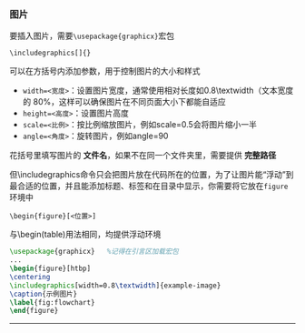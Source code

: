 ### 图片

要插入图片，需要`\usepackage{graphicx}`宏包  

`\includegraphics[]{}`  

可以在方括号内添加参数，用于控制图片的大小和样式  
- `width=<宽度>`：设置图片宽度，通常使用相对长度如0.8\textwidth（文本宽度的 80%，这样可以确保图片在不同页面大小下都能自适应
- `height=<高度>`：设置图片高度
- `scale=<比例>`：按比例缩放图片，例如scale=0.5会将图片缩小一半
- `angle=<角度>`：旋转图片，例如angle=90

花括号里填写图片的 **文件名**，如果不在同一个文件夹里，需要提供 **完整路径**  

但\includegraphics命令只会把图片放在代码所在的位置，为了让图片能“浮动”到最合适的位置，并且能添加标题、标签和在目录中显示，你需要将它放在`figure`环境中  

`\begin{figure}[<位置>]`  

与\begin(table)用法相同，均提供浮动环境

```latex
\usepackage{graphicx}   %记得在引言区加载宏包
...
\begin{figure}[htbp]
\centering
\includegraphics[width=0.8\textwidth]{example-image}
\caption{示例图片}
\label{fig:flowchart}
\end{figure}
```

---
